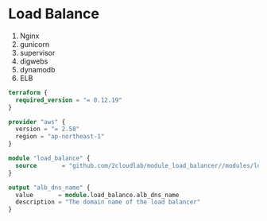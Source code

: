 # Load Balance

1. Nginx
2. gunicorn
3. supervisor
4. digwebs
5. dynamodb
6. ELB

```terraform
terraform {
  required_version = "= 0.12.19"
}

provider "aws" {
  version = "= 2.58"
  region = "ap-northeast-1"
}

module "load_balance" {
  source       = "github.com/2cloudlab/module_load_balancer//modules/load_balancer?ref=v0.0.1"
}

output "alb_dns_name" {
  value       = module.load_balance.alb_dns_name
  description = "The domain name of the load balancer"
}
```

